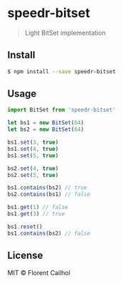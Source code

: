 # speedr-bitset

> Light BitSet implementation

## Install

```sh
$ npm install --save speedr-bitset
```

## Usage

```js
import BitSet from 'speedr-bitset'

let bs1 = new BitSet(64)
let bs2 = new BitSet(64)

bs1.set(3, true)
bs1.set(4, true)
bs1.set(5, true)

bs2.set(4, true)
bs2.set(5, true)

bs1.contains(bs2) // true
bs2.contains(bs1) // false

bs1.get(1) // false
bs1.get(3) // true

bs1.reset()
bs1.contains(bs2) // false
```

## License

MIT © Florent Cailhol
